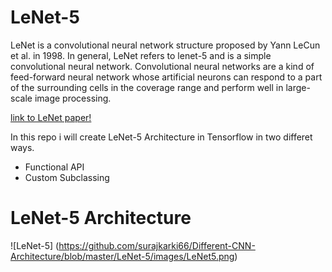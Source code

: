# LeNet-5
LeNet is a convolutional neural network structure proposed by Yann LeCun et al. in 1998. In general, LeNet refers to lenet-5 and is a simple convolutional neural network. Convolutional neural networks are a kind of feed-forward neural network whose artificial neurons can respond to a part of the surrounding cells in the coverage range and perform well in large-scale image processing.

[link to LeNet paper!](http://yann.lecun.com/exdb/publis/pdf/lecun-01a.pdf)

In this repo i will create LeNet-5 Architecture in Tensorflow in two differet ways.
* Functional API
* Custom Subclassing

# LeNet-5 Architecture

![LeNet-5]
(https://github.com/surajkarki66/Different-CNN-Architecture/blob/master/LeNet-5/images/LeNet5.png)
